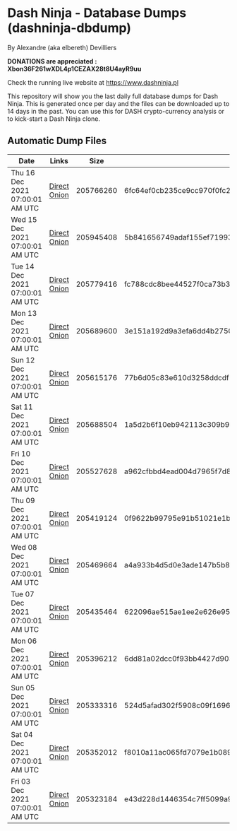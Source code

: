 # Dash Ninja - Database Dumps (dashninja-dbdump)
By Alexandre (aka elbereth) Devilliers

**DONATIONS are appreciated : Xbon36F261wXDL4p1CEZAX28t8U4ayR9uu**

Check the running live website at https://www.dashninja.pl

This repository will show you the last daily full database dumps for Dash Ninja. This is generated once per day and the files can be downloaded up to 14 days in the past.
You can use this for DASH crypto-currency analysis or to kick-start a Dash Ninja clone.


## Automatic Dump Files
| Date | Links | Size | SHA256 |
|--|--|--|--|
| Thu 16 Dec 2021 07:00:01 AM UTC | [Direct](https://oshi.at/Ggpv) [Onion](http://5ety7tpkim5me6eszuwcje7bmy25pbtrjtue7zkqqgziljwqy3rrikqd.onion/Ggpv) | 205766260 | 6fc64ef0cb235ce9cc970f0fc29ec977b3fe428846d7a0839639053863125afa | 
| Wed 15 Dec 2021 07:00:01 AM UTC | [Direct](https://oshi.at/rqEj) [Onion](http://w4t5efhrkcpq3qihymfxq5uf5wxwbpzd4nmyigcbwo2odskno3czxxid.onion/rqEj) | 205945408 | 5b841656749adaf155ef719938800845a9dd8fa5388cecbc308a7121c69f9dd4 | 
| Tue 14 Dec 2021 07:00:01 AM UTC | [Direct](https://oshi.at/dNBA) [Onion](http://w4t5efhrkcpq3qihymfxq5uf5wxwbpzd4nmyigcbwo2odskno3czxxid.onion/dNBA) | 205779416 | fc788cdc8bee44527f0ca73b3dfed073f13b00f507828d2f50e6e667747fbc14 | 
| Mon 13 Dec 2021 07:00:01 AM UTC | [Direct](https://oshi.at/NRsE) [Onion](http://w4t5efhrkcpq3qihymfxq5uf5wxwbpzd4nmyigcbwo2odskno3czxxid.onion/NRsE) | 205689600 | 3e151a192d9a3efa6dd4b2750ea871ebd8b6f1939180859db0370934f0ed48cb | 
| Sun 12 Dec 2021 07:00:01 AM UTC | [Direct](https://oshi.at/kHBdDk) [Onion](http://didllblj4qsn5oeaejoayl2orvdalsdyr4ppjvstsjfyorffdv6zrlid.onion/kHBdDk) | 205615176 | 77b6d05c83e610d3258ddcdf34f755378c6740598067566379273696cc891759 | 
| Sat 11 Dec 2021 07:00:01 AM UTC | [Direct](https://oshi.at/hAGLPo) [Onion](http://didllblj4qsn5oeaejoayl2orvdalsdyr4ppjvstsjfyorffdv6zrlid.onion/hAGLPo) | 205688504 | 1a5d2b6f10eb942113c309b9dcdd2de6fa5f9a143b0a35f48e7aca03af0350d5 | 
| Fri 10 Dec 2021 07:00:01 AM UTC | [Direct](https://oshi.at/XpsSHk) [Onion](http://didllblj4qsn5oeaejoayl2orvdalsdyr4ppjvstsjfyorffdv6zrlid.onion/XpsSHk) | 205527628 | a962cfbbd4ead004d7965f7d8854a535b628284acb9a91ca626e62281353de66 | 
| Thu 09 Dec 2021 07:00:01 AM UTC | [Direct](https://oshi.at/jjkKpM) [Onion](http://didllblj4qsn5oeaejoayl2orvdalsdyr4ppjvstsjfyorffdv6zrlid.onion/jjkKpM) | 205419124 | 0f9622b99795e91b51021e1b01820e342ceba3fb1823fe2b123122fb80833509 | 
| Wed 08 Dec 2021 07:00:01 AM UTC | [Direct](https://oshi.at/PCdcgp) [Onion](http://didllblj4qsn5oeaejoayl2orvdalsdyr4ppjvstsjfyorffdv6zrlid.onion/PCdcgp) | 205469664 | a4a933b4d5d0e3ade147b5b89d83f742092e77ee0ce349973099229aeb0aec10 | 
| Tue 07 Dec 2021 07:00:01 AM UTC | [Direct](https://oshi.at/UKpzkH) [Onion](http://didllblj4qsn5oeaejoayl2orvdalsdyr4ppjvstsjfyorffdv6zrlid.onion/UKpzkH) | 205435464 | 622096ae515ae1ee2e626e953599ad4ec40e980bc151170f7582adaf265e7c3e | 
| Mon 06 Dec 2021 07:00:01 AM UTC | [Direct](https://oshi.at/YgchVi) [Onion](http://didllblj4qsn5oeaejoayl2orvdalsdyr4ppjvstsjfyorffdv6zrlid.onion/YgchVi) | 205396212 | 6dd81a02dcc0f93bb4427d90336ea91f41dfb8acf5df3734aa007fc861a30746 | 
| Sun 05 Dec 2021 07:00:01 AM UTC | [Direct](https://oshi.at/vrtLow) [Onion](http://didllblj4qsn5oeaejoayl2orvdalsdyr4ppjvstsjfyorffdv6zrlid.onion/vrtLow) | 205333316 | 524d5afad302f5908c09f1696fbb00ef9f0d3aec2a983fe27e01dcc8ac9891f8 | 
| Sat 04 Dec 2021 07:00:01 AM UTC | [Direct](https://oshi.at/sKurdU) [Onion](http://didllblj4qsn5oeaejoayl2orvdalsdyr4ppjvstsjfyorffdv6zrlid.onion/sKurdU) | 205352012 | f8010a11ac065fd7079e1b089a2de049f7eb737f21437f5a272a25e981d90b11 | 
| Fri 03 Dec 2021 07:00:01 AM UTC | [Direct](https://oshi.at/AZRTsN) [Onion](http://didllblj4qsn5oeaejoayl2orvdalsdyr4ppjvstsjfyorffdv6zrlid.onion/AZRTsN) | 205323184 | e43d228d1446354c7ff5099a9b5bfba2ba035cf1350f66bc6350c297d5a8fc25 | 
